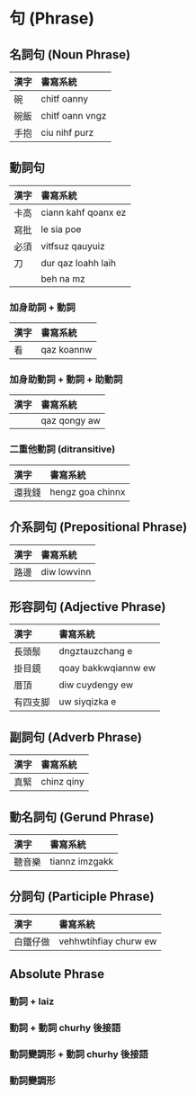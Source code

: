 # 句 (Phrase)

## 名詞句 (Noun Phrase)

| 漢字 | 書寫系統 |
| :--- | :--- |
| 碗 | chitf oanny |
| 碗飯 | chitf oann vngz |
| 手抱 | ciu nihf purz |

## 動詞句

| 漢字 | 書寫系統 |
| :--- | :--- |
| 卡高 | ciann kahf qoanx ez |
| 寫批 | le sia poe |
| 必須 | vitfsuz qauyuiz |
| 刀 | dur qaz loahh laih |
|| beh na mz |

### 加身助詞 + 動詞

| 漢字 | 書寫系統 |
| :--- | :--- |
| 看 | qaz koannw |

### 加身助動詞 + 動詞 + 助動詞

| 漢字 | 書寫系統 |
| :--- | :--- |
|| qaz qongy aw |

### 二重他動詞 (ditransitive)

| 漢字 | 書寫系統 |
| :--- | :--- |
| 還我錢 | hengz goa chinnx |

## 介系詞句 (Prepositional Phrase)

| 漢字 | 書寫系統 |
| :--- | :--- |
| 路邊 | diw lowvinn |

## 形容詞句 (Adjective Phrase)

| 漢字 | 書寫系統 |
| :--- | :--- |
| 長頭鬃 | dngztauzchang e |
| 掛目鏡 | qoay bakkwqiannw ew |
| 厝頂 | diw cuydengy ew |
| 有四支脚 | uw siyqizka e |

## 副詞句 (Adverb Phrase)

| 漢字 | 書寫系統 |
| :--- | :--- |
| 真緊 | chinz qiny |

## 動名詞句 (Gerund Phrase)

| 漢字 | 書寫系統 |
| :--- | :--- |
| 聽音樂 | tiannz imzgakk |

## 分詞句 (Participle Phrase)

| 漢字 | 書寫系統 |
| :--- | :--- |
| 白鐵仔做 | vehhwtihfiay churw ew |

## Absolute Phrase

### 動詞 + laiz

### 動詞 + 動詞 churhy 後接語

### 動詞變調形 + 動詞 churhy 後接語

### 動詞變調形
